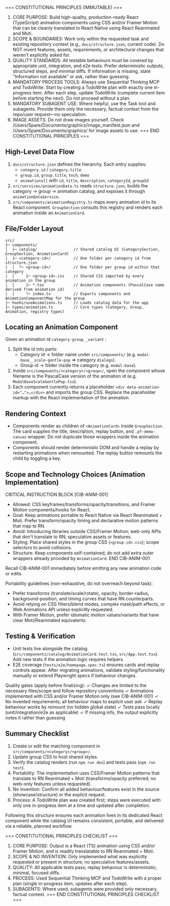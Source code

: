 === CONSTITUTIONAL PRINCIPLES (IMMUTABLE) ===
1. CORE PURPOSE: Build high-quality, production-ready React (TypeScript) animation components using CSS and/or Framer Motion that can be cleanly translated to React Native using React Reanimated and Moti.
2. SCOPE & BOUNDARIES: Work only within the requested task and existing repository context (e.g., `docs/structure.json`, current code). Do NOT invent features, assets, requirements, or architectural changes that weren't explicitly asked for.
3. QUALITY STANDARDS: All testable behaviours must be covered by appropriate unit, integration, and e2e tests. Prefer deterministic outputs, structured steps, and minimal diffs. If information is missing, state "Information not available" or ask, rather than guessing.
4. MANDATORY PROCESS TOOLS: Always use Sequential Thinking MCP and TodoWrite. Start by creating a TodoWrite plan with exactly one in-progress item. After each step, update TodoWrite (complete current item before starting the next). Do not proceed without a plan.
5. MANDATORY SUBAGENT USE: Where helpful, use the Task tool and subagents. Provide them only the necessary, factual context from the repo/user request—no speculation.
6. IMAGE ASSETS: Do not draw images yourself. Check /Users/Spare/Documents/graphics/image_manifest.json and /Users/Spare/Documents/graphics/ for image assets to use.
=== END CONSTITUTIONAL PRINCIPLES ===

## High-Level Data Flow

1. `docs/structure.json` defines the hierarchy. Each entry supplies:
   - `category.id` / `category.title`
   - `group.id`, `group.title`, `tech`, `demo`
   - `animations[]` with `id`, `title`, `description`, `categoryId`, `groupId`
2. `src/services/animationData.ts` reads `structure.json`, builds the category → group → animation catalog, and exposes it through `animationDataService`.
3. `src/components/animationRegistry.ts` maps every animation id to its React component. `GroupSection` consults this registry and renders each animation inside an `AnimationCard`.

## File/Folder Layout

```
src/
├─ components/
│  ├─ catalog/                // Shared catalog UI (CategorySection, GroupSection, AnimationCard)
│  ├─ <category-id>/          // One folder per category id from structure.json
│  │  └─ <group-id>/          // One folder per group id within that category
│  │     ├─ <group-id>.css    // Shared CSS imported by every animation in the group
│  │     ├─ *.tsx             // Animation components (PascalCase name derived from animation id)
│  │     └─ index.ts          // Exports components and AnimationComponentMap for the group
├─ hooks/useAnimations.ts     // Loads catalog data for the app
├─ types/animation.ts         // Core types (Category, Group, Animation, registry types)
```

## Locating an Animation Component

Given an animation id `category-group__variant` :

1. Split the id into parts:
   - Category id → folder name under `src/components/` (e.g. `modal-base__scale-gentle-pop` ⇒ category `dialogs`).
   - Group id → folder inside the category (e.g. `modal-base`).
2. Inside `src/components/<category>/<group>/`, open the component whose filename is the PascalCase version of the animation id (e.g. `ModalBaseScaleGentlePop.tsx`).
3. Each component currently returns a placeholder `<div data-animation-id="…">…</div>` and imports the group CSS. Replace the placeholder markup with the React implementation of the animation.

## Rendering Context

- Components render as children of `<AnimationCard>` inside `GroupSection`. The card supplies the title, description, replay button, and `.pf-demo-canvas` wrapper. Do not duplicate those wrappers inside the animation component.
- Components should render deterministic DOM and handle a replay by restarting animations when remounted. The replay button remounts the child by toggling a key.

## Scope and Technology Choices (Animation Implementation)

CRITICAL INSTRUCTION BLOCK [CIB-ANIM-001]
- Allowed: CSS keyframes/transforms/opacity/transitions, and Framer Motion components/hooks for React.
- Goal: Keep animations portable to React Native via React Reanimated + Moti. Prefer transform/opacity timing and declarative motion patterns that map to RN.
- Avoid: Introducing libraries outside CSS/Framer Motion; web-only APIs that don't translate to RN; speculative assets or features.
- Styling: Place shared styles in the group CSS (`<group-id>.css`); scope selectors to avoid collisions.
- Structure: Keep components self-contained; do not add extra outer wrappers already provided by `AnimationCard`.
END CIB-ANIM-001

Recall CIB-ANIM-001 immediately before emitting any new animation code or edits.

Portability guidelines (non-exhaustive, do not overreach beyond task):
- Prefer transforms (translate/scale/rotate), opacity, border-radius, background-position, and timing curves that have RN counterparts.
- Avoid relying on CSS filters/blend modes, complex mask/path effects, or Web Animations API unless explicitly requested.
- With Framer Motion, prefer idiomatic motion values/variants that have clear Moti/Reanimated equivalents.

## Testing & Verification

- Unit tests live alongside the catalog (`src/components/catalog/AnimationCard.test.tsx`, `src/App.test.tsx`). Add new tests if the animation logic requires helpers.
- E2E coverage (`tests/e2e/homepage.spec.ts`) ensures cards and replay controls appear. After migrating animations, validate styling/functionality manually or extend Playwright specs if behaviour changes.

Quality gates (apply before finalizing):
✓ Changes are limited to the necessary files/scope and follow repository conventions
✓ Animations implemented with CSS and/or Framer Motion only (see CIB-ANIM-001)
✓ No invented requirements; all behaviour maps to explicit user ask
✓ Replay behaviour works by remount (no hidden global state)
✓ Tests pass locally (unit/integration/e2e as applicable)
✓ If missing info, the output explicitly notes it rather than guessing

## Summary Checklist

1. Create or edit the matching component in `src/components/<category>/<group>/`.
2. Update group CSS to host shared styles.
3. Verify the catalog renders (run `npm run dev`) and tests pass (`npm run test`).
4. Portability: The implementation uses CSS/Framer Motion patterns that translate to RN Reanimated + Moti (transforms/opacity preferred; no web-only features unless requested).
5. No invention: Confirm all added behaviour/features exist in the source (showcase/structure) or the explicit request.
6. Process: A TodoWrite plan was created first; steps were executed with only one in-progress item at a time and updated after completion.

Following this structure ensures each animation lives in its dedicated React component while the catalog UI remains consistent, portable, and delivered via a reliable, planned workflow.


=== CONSTITUTIONAL PRINCIPLES CHECKLIST ===
1. CORE PURPOSE: Output is a React (TS) animation using CSS and/or Framer Motion, and is readily translatable to RN Reanimated + Moti.
2. SCOPE & NO INVENTION: Only implemented what was explicitly requested or present in structure; no speculative features/assets.
3. QUALITY: All applicable tests pass; replay behaviour is deterministic; minimal, focused diffs.
4. PROCESS: Used Sequential Thinking MCP and TodoWrite with a proper plan (single in-progress item, updates after each step).
5. SUBAGENTS: Where used, subagents were provided only necessary, factual context.
=== END CONSTITUTIONAL PRINCIPLES CHECKLIST ===

